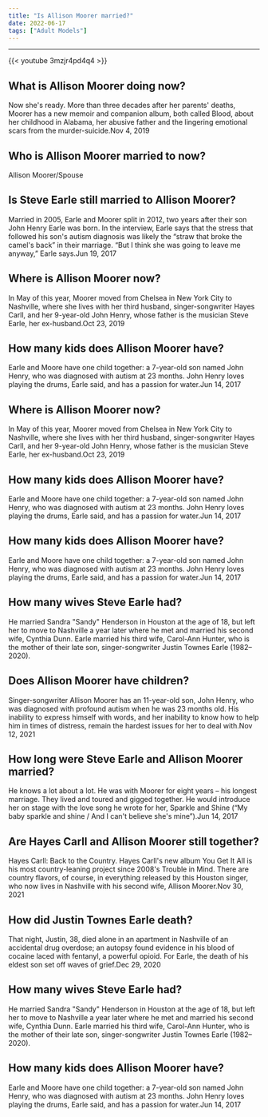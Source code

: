 ```yaml
---
title: "Is Allison Moorer married?"
date: 2022-06-17
tags: ["Adult Models"]
---
```


---
{{< youtube 3mzjr4pd4q4 >}}
## What is Allison Moorer doing now?
Now she's ready. More than three decades after her parents' deaths, Moorer has a new memoir and companion album, both called Blood, about her childhood in Alabama, her abusive father and the lingering emotional scars from the murder-suicide.Nov 4, 2019

## Who is Allison Moorer married to now?
Allison Moorer/Spouse

## Is Steve Earle still married to Allison Moorer?
Married in 2005, Earle and Moorer split in 2012, two years after their son John Henry Earle was born. In the interview, Earle says that the stress that followed his son's autism diagnosis was likely the “straw that broke the camel's back” in their marriage. “But I think she was going to leave me anyway,” Earle says.Jun 19, 2017

## Where is Allison Moorer now?
In May of this year, Moorer moved from Chelsea in New York City to Nashville, where she lives with her third husband, singer-songwriter Hayes Carll, and her 9-year-old John Henry, whose father is the musician Steve Earle, her ex-husband.Oct 23, 2019

## How many kids does Allison Moorer have?
Earle and Moore have one child together: a 7-year-old son named John Henry, who was diagnosed with autism at 23 months. John Henry loves playing the drums, Earle said, and has a passion for water.Jun 14, 2017

## Where is Allison Moorer now?
In May of this year, Moorer moved from Chelsea in New York City to Nashville, where she lives with her third husband, singer-songwriter Hayes Carll, and her 9-year-old John Henry, whose father is the musician Steve Earle, her ex-husband.Oct 23, 2019

## How many kids does Allison Moorer have?
Earle and Moore have one child together: a 7-year-old son named John Henry, who was diagnosed with autism at 23 months. John Henry loves playing the drums, Earle said, and has a passion for water.Jun 14, 2017

## How many kids does Allison Moorer have?
Earle and Moore have one child together: a 7-year-old son named John Henry, who was diagnosed with autism at 23 months. John Henry loves playing the drums, Earle said, and has a passion for water.Jun 14, 2017

## How many wives Steve Earle had?
He married Sandra "Sandy" Henderson in Houston at the age of 18, but left her to move to Nashville a year later where he met and married his second wife, Cynthia Dunn. Earle married his third wife, Carol-Ann Hunter, who is the mother of their late son, singer-songwriter Justin Townes Earle (1982–2020).

## Does Allison Moorer have children?
Singer-songwriter Allison Moorer has an 11-year-old son, John Henry, who was diagnosed with profound autism when he was 23 months old. His inability to express himself with words, and her inability to know how to help him in times of distress, remain the hardest issues for her to deal with.Nov 12, 2021

## How long were Steve Earle and Allison Moorer married?
He knows a lot about a lot. He was with Moorer for eight years – his longest marriage. They lived and toured and gigged together. He would introduce her on stage with the love song he wrote for her, Sparkle and Shine (“My baby sparkle and shine / And I can't believe she's mine”).Jun 14, 2017

## Are Hayes Carll and Allison Moorer still together?
Hayes Carll: Back to the Country. Hayes Carll's new album You Get It All is his most country-leaning project since 2008's Trouble in Mind. There are country flavors, of course, in everything released by this Houston singer, who now lives in Nashville with his second wife, Allison Moorer.Nov 30, 2021

## How did Justin Townes Earle death?
That night, Justin, 38, died alone in an apartment in Nashville of an accidental drug overdose; an autopsy found evidence in his blood of cocaine laced with fentanyl, a powerful opioid. For Earle, the death of his eldest son set off waves of grief.Dec 29, 2020

## How many wives Steve Earle had?
He married Sandra "Sandy" Henderson in Houston at the age of 18, but left her to move to Nashville a year later where he met and married his second wife, Cynthia Dunn. Earle married his third wife, Carol-Ann Hunter, who is the mother of their late son, singer-songwriter Justin Townes Earle (1982–2020).

## How many kids does Allison Moorer have?
Earle and Moore have one child together: a 7-year-old son named John Henry, who was diagnosed with autism at 23 months. John Henry loves playing the drums, Earle said, and has a passion for water.Jun 14, 2017

